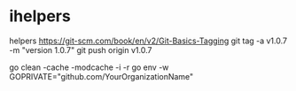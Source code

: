 # ihelpers
helpers
https://git-scm.com/book/en/v2/Git-Basics-Tagging
git tag -a v1.0.7 -m "version 1.0.7"
git push origin v1.0.7

go clean -cache -modcache -i -r
go env -w GOPRIVATE="github.com/YourOrganizationName"